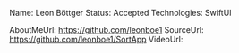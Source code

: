 Name: Leon Böttger
Status: Accepted
Technologies: SwiftUI

AboutMeUrl: https://github.com/leonboe1
SourceUrl: https://github.com/leonboe1/SortApp
VideoUrl:

<!---
EXAMPLE
Name: John Appleseed
Status: Submitted <or> Winner <or> Distinguished <or> Rejected
Technologies: SwiftUI, RealityKit, CoreGraphic

AboutMeUrl: https://linkedin.com/in/johnappleseed
SourceUrl: https://github.com/johnappleseed/wwdc2025
VideoUrl: https://youtu.be/ABCDE123456
-->
